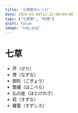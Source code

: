 ```yaml
---
title: '七草粥のレシピ'
date: 2024-01-06T22:22:00+09:00
tags: ["七草粥", "料理"]
draft: false
image: "img.png"
---
```

# 七草
- 芹（せり）
- 薺（なずな）
- 御形（ごぎょう）
- 繁縷（はこべら）
- 仏の座（ほとけのざ）
- 菘（すずな）
- 蘿蔔（すずしろ）